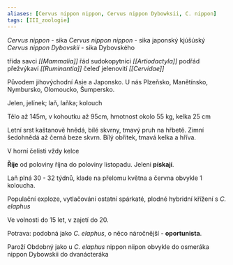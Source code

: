 ```yaml
---
aliases: [Cervus nippon nippon, Cervus nippon Dybowksii, C. nippon]
tags: [III_zoologie]
---
```

*Cervus nippon* - sika
*Cervus nippon nippon* - sika japonský kjúšúský
*Cervus nippon Dybovskii* - sika Dybovského

třída savci *[[Mammalia]]*
řád sudokopytníci *[[Artiodactyla]]*
podřád přežvýkaví *[[Ruminantia]]*
čeleď jelenovití *[[Cervidae]]*

Původem jihovýchodní Asie a Japonsko. U nás Plzeňsko, Manětínsko, Nymbursko, Olomoucko, Šumpersko.

Jelen, jelínek; laň, laňka; kolouch

Tělo až 145m, v kohoutku až 95cm, hmotnost okolo 55 kg, kelka 25 cm

Letní srst kaštanově hnědá, bílé skvrny, tmavý pruh na hřbetě. Zimní šedohnědá až černá beze skvrn. Bílý obřítek, tmavá kelka a hříva.

V horní čelisti vždy kelce

**Říje** od poloviny října do poloviny listopadu. Jeleni **pískají**.

Laň plná 30 - 32 týdnů, klade na přelomu května a června obvykle 1 koloucha.

Populační exploze, vytlačování ostatní spárkaté, plodné hybridní křížení s *C. elaphus*

Ve volnosti do 15 let, v zajetí do 20.


Potrava: podobná jako *C. elaphus*, o něco náročnější - **oportunista**.

Paroží
Obdobný jako u *C. elaphus*
nippon niipon obvykle do osmeráka
nippon Dybowskii do dvanácteráka
